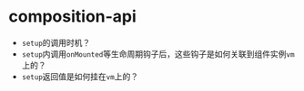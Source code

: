 # composition-api

- `setup`的调用时机？
- `setup`内调用`onMounted`等生命周期钩子后，这些钩子是如何关联到组件实例`vm`上的？
- `setup`返回值是如何挂在`vm`上的？
